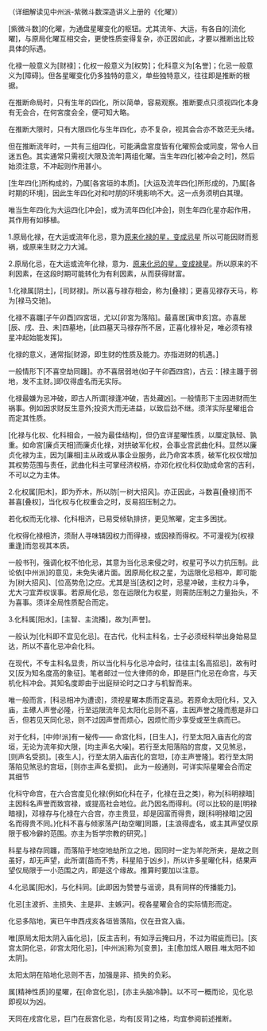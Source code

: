 （详细解读见中州派-紫微斗数深造讲义上册的《化曜》）

[紫微斗数]的化曜，为通盘星曜变化的枢钮。尤其流年、大运，有各自的[流化曜]，与原局化曜互相交会，更使性质变得复杂，亦正因如此，才要以推断出比较具体的际遇。

化禄一般意义为[财禄]；化权一般意义为[权势]；化科意义为[名誉]；化忌一般意义为[障碍]。但各星曜变化仍多独特的意义，单些独特意义，往往即是推断的根据。

在推断命局时，只有生年的四化，所以简单，容易观察。推断要点只须视四化本身有无会合，在何宮度会全，便可知大略。

在推断大限时，只有大限四化与生年四化，亦不复杂，视其会合亦不致茫无头绪。

但在推断流年时，一共有三组四化，可能满盘宮度皆有化曜照会或同度，常令人目迷五色。其实通常只需视[大限及流年]两组化曜。当生年四化[被冲会之时]，然后始须注意，不冲起则作用甚小。

[生年四化]所构成的，乃属[各宮垣的本质]。[大运及流年四化]所形成的，乃属[各时期的环境]，因此生年四化对和吋朋的环境影响不大。这一点务须明白其理。

唯当生年四化为大运四化[冲会]，或为流年四化[冲会]，则生年四化星亦起作用，其作用有如移植。


1.原局化禄，在大运或流年化忌，意为[原来化禄的星，变成忌星](例如原来化禄的武曲变为忌星) 所以可能因财而惹祸，或原来生财之力大減。

2.原局化忌，在大运或流年化禄，意为．[原来化忌的星，变成禄星](例如原来化忌的巨门变为禄星)。所以原来的不利因素，在这段时期可能转化为有利因素，从而获得财富。


1.化禄属[阴土]，[司财禄]。所以喜与禄存相会，称为[叠禄]；更喜见禄存天马，称为[禄马交驰]。

化禄不喜躔[子午卯酉]四宮垣，尤以[卯宮为落陷]。最喜居[寅申亥]宫。亦喜居[辰、戌、丑、未]四墓地，[此四墓天马禄存所不居，正喜化禄补足，唯必须有禄星冲起始能发挥]。

化禄的意义，通常指[财源，即生财的性质及能力。亦指进财的机遇。]

一般情形下[不喜空劫同躔]。亦不喜居弱地(如子午卯酉四宫)，古云：[禄主躔于弱地，发不主财。]即仅得虚名而无实际。

化禄最嫌为忌冲破，即古人所谓[禄逢冲破，吉处藏凶]。一般情形下主因进财而生祸事。例如因求财反生意外;投资大而无进益，以致后劲不继。须洋实际星曜组合而定其性质。

[化禄与化权、化科相会，一般为最佳结构]，但仍宜详星曜性质，以厘定孰轻、孰重。如命宮[廉贞天相]而廉贞化禄，对拱破军化权，会事业宫武曲化科。显然以廉贞化禄为主，因为[廉相]主从政或从事企业服务，此乃命宮本质，破军化权仅增加其权势范围与责任，武曲化科主可掌经济权柄，亦邓化权化科仅助成命宮的吉利，不可以之为主体。


2.化权属[阳木]，即为乔木，所以防[一树大招风]。亦正因此，斗数喜[叠禄]而不甚喜[叠权]，当化权与化权重会之时，反易招压制之力。

若化权而无化禄、化科相济，已易受倾轨排挤，更见煞曜，定主多困扰。

化权得化禄相济，须耐人寻味辚因权力而得禄，或因禄而得权。不可漫视为[权禄重逢]而忽视其本质。

一般书刊，强调化权不怕化忌，其意为当化忌来侵之时，权星可予以力抗压制。此论依[中州派]的意见，未免失诸片面。因原局化权之星，为运限化忌相冲，即可能为[树大招风]、[位高势危]之应。尤其是当[迭权]之时，忌星冲破，主权力斗争，尤大刁宜弄权误事。若原局化忌，忽在运限化为权星，则需防压制之力量抬头，不为喜事。须详全局性质配合而定。


3.化科属[阳水]，[主智、主流播]，故为[声誉]。

一般认为[化科即不宜见化忌]。在古代，化科主科名，士子必须经科举出身始易显达，所以不喜化忌冲会化科。

在现代，不专主科名显贵，所以当化科与化忌冲会时，往往主[名高招忌]，故有时又[反为知名度高的象征]。笔者邮过一位大律师的命，即是巨门化忌在命宫，与天机化科冲会。其知名度即由于出庭辩论时之口才与机智而来。

唯一般而言，[科忌相冲为遭谤]，须视星曜本质而定喜忌。若原命太阳化科，又入庙，主礤人声誉必隆，行至运限流年见太阳化忌则不喜，主因声誉之隆而惹是非口舌，但若见天同化忌，则不过因声誉而烦心，因烦忙而少享受或至生病而已。

对于化科，[中帅!派]有一秘传——
命宫化科，[日生人]，行至太阳入庙吉化的宫垣，无论为流年抑大限，[均主声名大噪]。若行至太阳落陷的宫度，又见煞忌，[则声名受损]。[夜生人]，行至太阴入庙吉化的宫坦，[亦主声誉隆]。若行至太阴落陷见煞忌的宫垣，[则亦主声名爱损]。
此为一般通则，可详实际星曜会合而定其细节

化科守命宫，在六合宫度见化禄(例如化科在子，化禄在丑之类)，称为[科明禄暗]主因科名声誉而致宫禄，或提高社会地位。此乃因名而得利。(可以比较的是[明禄暗禄]，邓禄存与化禄在六合宫，亦主贵显，却是因富而得贵，跟[科明禄暗]之因名而得贵不同。)化科不喜与倾家荡产[劫空曜]同踬，[主浪得虚名，或主其声望仅原限于极冷僻的范围。亦主为哲学宗教的研究。]

科星与禄存同躔，而落陷于地空地劫所立之地，因同时一定为羊陀所夹，是故之则虽好，却无声望，此所谓[苗而不秀，科星陷于凶乡]，所以许多星曜化科，结果声望仅局限于一小范围之内，即是这个缘故。推算时要加以注意。


4.化忌属[阳水]，与化科同。[此即因为赞誉与谣谤，具有同样的传播能力]。

化忌[主波折、主损失、主是非、主嫉沪]。视各星曜会合的实际情形而定。

化忌多陷地，寅已午申西戌亥各垣皆落陷，仅在丑宫入庙。

唯[原局太阳太阴入庙化忌]，[反主吉利，有如浮云掩曰月，不过为瑕疵而已]。[亥宫太阴化忌，卯宫太阳化忌]，[中州派]称为[变景]，主[愈加炫人眼目.唯太阳不如太阴]。

太阳太阴在陷地化忌则不吉，加强是非、损失的负彩。

属[精神性质]的星曜，在[命宫化忌]，[亦主头脑冷静]。以不可一概而论，见化忌即视以为凶。

天同在戌宫化忌，巨门在辰宫化忌，均有[反背]之格，均宜参阅前述推断。